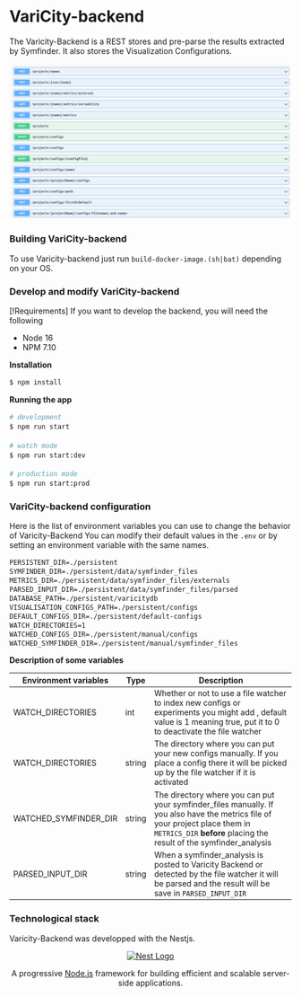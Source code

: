 # VariCity-backend

The Varicity-Backend is a REST stores and pre-parse the results extracted by Symfinder. It also stores the Visualization Configurations.

<p align="center">
  <img src="images/rest-routes.png" alt="Available REST routes" />
</p>

### Building VariCity-backend

To use Varicity-backend just run `build-docker-image.(sh|bat)` depending on your OS.


### Develop and modify VariCity-backend
[!Requirements]
If you want to develop the backend, you will need the following
- Node 16
- NPM 7.10

__Installation__

```bash
$ npm install
```

__Running the app__

```bash
# development
$ npm run start

# watch mode
$ npm run start:dev

# production mode
$ npm run start:prod
```


### VariCity-backend configuration
Here is the list of environment variables you can use to change the behavior of Varicity-Backend
You can modify their default values in the `.env` or by setting an environment variable with the same names.

```properties
PERSISTENT_DIR=./persistent
SYMFINDER_DIR=./persistent/data/symfinder_files
METRICS_DIR=./persistent/data/symfinder_files/externals
PARSED_INPUT_DIR=./persistent/data/symfinder_files/parsed
DATABASE_PATH=./persistent/varicitydb
VISUALISATION_CONFIGS_PATH=./persistent/configs
DEFAULT_CONFIGS_DIR=./persistent/default-configs
WATCH_DIRECTORIES=1
WATCHED_CONFIGS_DIR=./persistent/manual/configs
WATCHED_SYMFINDER_DIR=./persistent/manual/symfinder_files
```

__Description of some variables__

| Environment variables | Type   | Description                                                                                                                                                                                          |
| --------------------- | ------ | ---------------------------------------------------------------------------------------------------------------------------------------------------------------------------------------------------- |
| WATCH_DIRECTORIES     | int    | Whether or not to use a file watcher to index new configs or experiments you might add , default value is 1 meaning true, put it to 0 to deactivate the file watcher                                 |
| WATCH_DIRECTORIES     | string | The directory where you can put your new configs manually. If you place a config there it will be picked up by the file watcher if it is activated                                                   |
| WATCHED_SYMFINDER_DIR | string | The directory where you can put your symfinder_files manually. If you also have the metrics file of your project place them in `METRICS_DIR` **before** placing the result of the symfinder_analysis |
| PARSED_INPUT_DIR      | string | When a symfinder_analysis is posted to Varicity Backend or detected by the file watcher it will be parsed and the result will be save in `PARSED_INPUT_DIR`                                            |
### Technological stack
Varicity-Backend was developped with the Nestjs.
<p align="center">
  <a href="http://nestjs.com/" target="blank"><img src="https://nestjs.com/img/logo_text.svg" width="320" alt="Nest Logo" /></a>
</p>

[circleci-image]: https://img.shields.io/circleci/build/github/nestjs/nest/master?token=abc123def456
[circleci-url]: https://circleci.com/gh/nestjs/nest

  <p align="center">A progressive <a href="http://nodejs.org" target="_blank">Node.js</a> framework for building efficient and scalable server-side applications.</p>
    <p align="center">